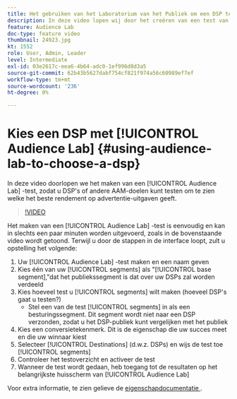 ```yaml
---
title: Het gebruiken van het Laboratorium van het Publiek om een DSP te kiezen
description: In deze video lopen wij door het creëren van een test van het Laboratorium van de Publiek, zodat u A/B test DSPs of andere bestemmingen van AAM kunt zien welke één de beste terugkeer op advertentie zal drijven uitgeven.
feature: Audience Lab
doc-type: feature video
thumbnail: 24923.jpg
kt: 1552
role: User, Admin, Leader
level: Intermediate
exl-id: 03e2617c-eea6-4b64-adc0-1ef996d8d3a5
source-git-commit: 62b43b5627dabf754cf821f974a56c60989ef7ef
workflow-type: tm+mt
source-wordcount: '236'
ht-degree: 0%

---
```


# Kies een DSP met [!UICONTROL Audience Lab] {#using-audience-lab-to-choose-a-dsp}

In deze video doorlopen we het maken van een [!UICONTROL Audience Lab] -test, zodat u DSP&#39;s of andere AAM-doelen kunt testen om te zien welke het beste rendement op advertentie-uitgaven geeft.

>[!VIDEO](https://video.tv.adobe.com/v/24923/?quality=12)

Het maken van een [!UICONTROL Audience Lab] -test is eenvoudig en kan in slechts een paar minuten worden uitgevoerd, zoals in de bovenstaande video wordt getoond. Terwijl u door de stappen in de interface loopt, zult u opstelling het volgende:

1. Uw [!UICONTROL Audience Lab] -test maken en een naam geven
1. Kies één van uw [!UICONTROL segments] als &quot;[!UICONTROL base segment],&quot;dat het publiekssegment is dat over uw DSPs zal worden verdeeld
1. Kies hoeveel test u [!UICONTROL segments] wilt maken (hoeveel DSP&#39;s gaat u testen?)
   * Stel een van de test [!UICONTROL segments] in als een besturingssegment. Dit segment wordt niet naar een DSP verzonden, zodat u het DSP-publiek kunt vergelijken met het publiek
1. Kies een conversietekenmerk. Dit is de eigenschap die uw succes meet en die uw winnaar kiest
1. Selecteer [!UICONTROL Destinations] (d.w.z. DSPs) en wijs de test toe [!UICONTROL segments]
1. Controleer het testoverzicht en activeer de test
1. Wanneer de test wordt gedaan, heb toegang tot de resultaten op het belangrijkste huisscherm van [!UICONTROL Audience Lab]

Voor extra informatie, te zien gelieve de [ eigenschapdocumentatie ](https://experienceleague.adobe.com/docs/audience-manager/user-guide/features/audience-lab/audience-lab.html).
